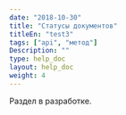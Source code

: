 ```yaml
---
date: "2018-10-30"
title: "Статусы документов"
titleEn: "test3"
tags: ["api", "метод"]
Description: ""
type: help_doc
layout: help_doc
weight: 4
---
```


Раздел в разработке.